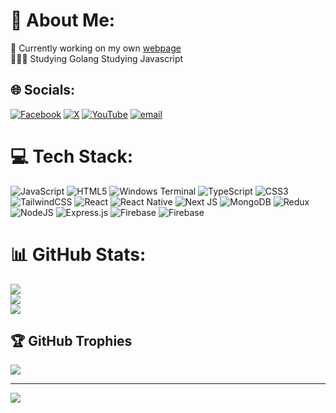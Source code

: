 # 💫 About Me:
🛜 Currently working on my own [webpage](https://tahmidly.netlify.app)<br>
👨🏼‍🎓 Studying Golang
Studying Javascript


## 🌐 Socials:
[![Facebook](https://img.shields.io/badge/Facebook-%231877F2.svg?logo=Facebook&logoColor=white)](https://facebook.com/tahmdily) [![X](https://img.shields.io/badge/X-black.svg?logo=X&logoColor=white)](https://x.com/tahmidly) [![YouTube](https://img.shields.io/badge/YouTube-%23FF0000.svg?logo=YouTube&logoColor=white)](https://youtube.com/@tahmidly) [![email](https://img.shields.io/badge/Email-D14836?logo=gmail&logoColor=white)](mailto:redfoxtahmid@gmailcom) 

# 💻 Tech Stack:
![JavaScript](https://img.shields.io/badge/javascript-%23323330.svg?style=for-the-badge&logo=javascript&logoColor=%23F7DF1E) ![HTML5](https://img.shields.io/badge/html5-%23E34F26.svg?style=for-the-badge&logo=html5&logoColor=white) ![Windows Terminal](https://img.shields.io/badge/Windows%20Terminal-%234D4D4D.svg?style=for-the-badge&logo=windows-terminal&logoColor=white) ![TypeScript](https://img.shields.io/badge/typescript-%23007ACC.svg?style=for-the-badge&logo=typescript&logoColor=white) ![CSS3](https://img.shields.io/badge/css3-%231572B6.svg?style=for-the-badge&logo=css3&logoColor=white) ![TailwindCSS](https://img.shields.io/badge/tailwindcss-%2338B2AC.svg?style=for-the-badge&logo=tailwind-css&logoColor=white) ![React](https://img.shields.io/badge/react-%2320232a.svg?style=for-the-badge&logo=react&logoColor=%2361DAFB) ![React Native](https://img.shields.io/badge/react_native-%2320232a.svg?style=for-the-badge&logo=react&logoColor=%2361DAFB) ![Next JS](https://img.shields.io/badge/Next-black?style=for-the-badge&logo=next.js&logoColor=white) ![MongoDB](https://img.shields.io/badge/MongoDB-%234ea94b.svg?style=for-the-badge&logo=mongodb&logoColor=white) ![Redux](https://img.shields.io/badge/redux-%23593d88.svg?style=for-the-badge&logo=redux&logoColor=white) ![NodeJS](https://img.shields.io/badge/node.js-6DA55F?style=for-the-badge&logo=node.js&logoColor=white) ![Express.js](https://img.shields.io/badge/express.js-%23404d59.svg?style=for-the-badge&logo=express&logoColor=%2361DAFB) ![Firebase](https://img.shields.io/badge/firebase-a08021?style=for-the-badge&logo=firebase&logoColor=ffcd34) ![Firebase](https://img.shields.io/badge/firebase-%23039BE5.svg?style=for-the-badge&logo=firebase)
# 📊 GitHub Stats:
![](https://github-readme-stats.vercel.app/api?username=tahmidly&theme=dark&hide_border=true&include_all_commits=true&count_private=true)<br/>
![](https://nirzak-streak-stats.vercel.app/?user=tahmidly&theme=dark&hide_border=true)<br/>
![](https://github-readme-stats.vercel.app/api/top-langs/?username=tahmidly&theme=dark&hide_border=true&include_all_commits=true&count_private=true&layout=compact)

## 🏆 GitHub Trophies
![](https://github-profile-trophy.vercel.app/?username=tahmidly&theme=radical&no-frame=false&no-bg=true&margin-w=4)

---
[![](https://visitcount.itsvg.in/api?id=tahmidly&icon=0&color=0)](https://visitcount.itsvg.in)
<!-- Proudly created with GPRM ( https://gprm.itsvg.in ) -->
